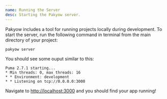 ```yaml
---
name: Running the Server
desc: Starting the Pakyow server.
---
```


Pakyow includes a tool for running projects locally during development. To start the
server, run the following command in terminal from the main directory of your project:

```console
pakyow server
```

You should see some ouput similar to this:

```
Puma 2.7.1 starting...
* Min threads: 0, max threads: 16
* * Environment: development
* * Listening on tcp://0.0.0.0:3000
```

Navigate to [http://localhost:3000](http://localhost:3000) and you should find your app running!
